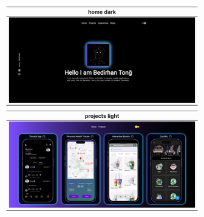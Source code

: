 
|                   home dark                    |
|:-----------------------------------------:|
| ![](assets/readme/screenshots/home_dark.png) |

|                   projects light               |
|:-----------------------------------------:|
| ![](assets/readme/screenshots/projects.png) |


